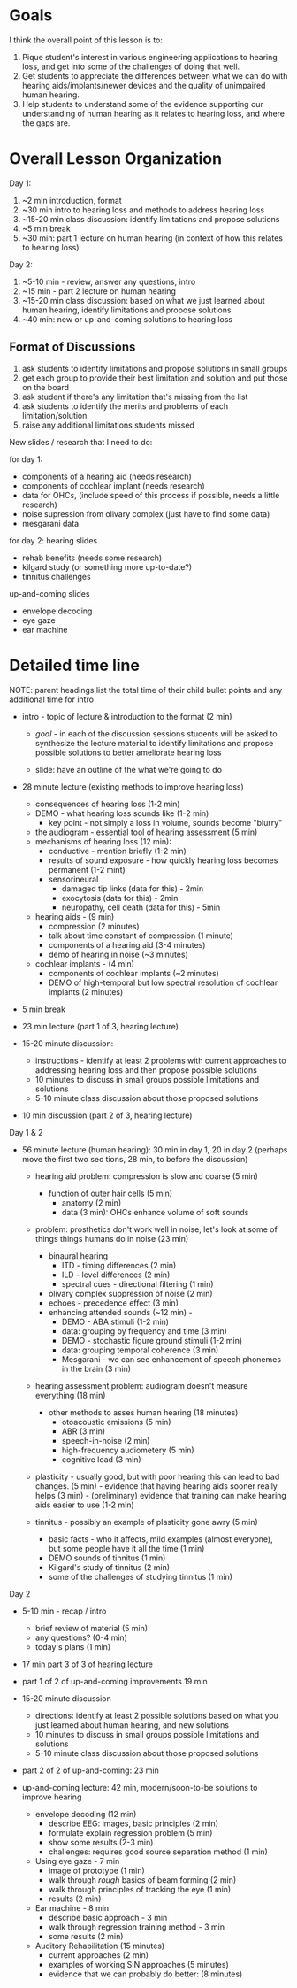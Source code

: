 
# Goals

I think the overall point of this lesson is to:

1. Pique student's interest in various engineering applications to hearing
   loss, and get into some of the challenges of doing that well.
2. Get students to appreciate the differences between what we can do with
  hearing aids/implants/newer devices and the quality of unimpaired human
  hearing.
3. Help students to understand some of the evidence supporting our understanding
   of human hearing as it relates to hearing loss, and where the gaps are.

# Overall Lesson Organization
Day 1:

1. ~2 min introduction, format
2. ~30 min intro to hearing loss and methods to address hearing loss
3. ~15-20 min class discussion: identify limitations and propose solutions
4. ~5 min break
5. ~30 min: part 1 lecture on human hearing (in context of how this relates
    to hearing loss)

Day 2:

1. ~5-10 min - review, answer any questions, intro
2. ~15 min - part 2 lecture on human hearing 
3. ~15-20 min class discussion: based on what we just learned about
   human hearing, identify limitations and propose solutions 
4. ~40 min: new or up-and-coming solutions to hearing loss

## Format of Discussions
1. ask students to identify limitations and propose solutions in small groups
2. get each group to provide their best limitation and solution and
  put those on the board
3. ask student if there's any limitation that's missing from the list
4. ask students to identify the merits and problems of each limitation/solution 
5. raise any additional limitations students missed

New slides / research that I need to do:

for day 1:
- components of a hearing aid (needs research)
- components of cochlear implant (needs research)
- data for OHCs, (include speed of this process if possible, needs a little research)
- noise supression from olivary complex (just have to find some data)
- mesgarani data

for day 2:
hearing slides
- rehab benefits (needs some research)
- kilgard study (or something more up-to-date?)
- tinnitus challenges

up-and-coming slides
- envelope decoding
- eye gaze
- ear machine

# Detailed time line

NOTE: parent headings list the total time of their child bullet points
and any additional time for intro

- intro - topic of lecture & introduction to the format (2 min)
    - *goal* - in each of the discussion sessions students will be asked
        to synthesize the lecture material to identify limitations
        and propose possible solutions to better ameliorate hearing loss

	- slide: have an outline of the what we're going to do 

- 28 minute lecture (existing methods to improve hearing loss)
    - consequences of hearing loss (1-2 min)
    - DEMO - what hearing loss sounds like (1-2 min)
        - key point - not simply a loss in volume, sounds become "blurry"
    - the audiogram - essential tool of hearing assessment (5 min)
    - mechanisms of hearing loss (12 min):
        - conductive - mention briefly (1-2 min)
        - results of sound exposure - how quickly hearing loss becomes permanent (1-2 mint)
        - sensorineural
            - damaged tip links (data for this) - 2min
            - exocytosis (data for this) - 2min
            - neuropathy, cell death (data for this) - 5min
    - hearing aids - (9 min)
        - compression (2 minutes)
        - talk about time constant of compression (1 minute)
        - components of a hearing aid (3-4 minutes)
        - demo of hearing in noise (~3 minutes)
    - cochlear implants - (4 min)
        - components of cochlear implants (~2 minutes)
        - DEMO of high-temporal but low spectral resolution of cochlear implants (2 minutes)

- 5 min break

- 23 min lecture (part 1 of 3, hearing lecture)

- 15-20 minute discussion: 
    - instructions - identify at least 2 problems with current approaches
      to addressing hearing loss and then propose possible solutions
    - 10 minutes to discuss in small groups possible limitations and solutions
    - 5-10 minute class discussion about those proposed solutions

- 10 min discussion (part 2 of 3, hearing lecture)

Day 1 & 2

- 56 minute lecture (human hearing): 30 min in day 1, 20 in day 2
	(perhaps move the first two sec tions, 28 min, to before the discussion)
    - hearing aid problem: compression is slow and coarse  (5 min)
        - function of outer hair cells (5 min)
            - anatomy (2 min)
			- data (3 min): OHCs enhance volume of soft sounds
    - problem: prosthetics don't work well in noise, let's look
      at some of things things humans do in noise (23 min)
		- binaural hearing
			- ITD - timing differences (2 min)
			- ILD - level differences (2 min)
			- spectral cues - directional filtering (1 min)
        - olivary complex suppression of noise (2 min)
        - echoes - precedence effect (3 min)
        - enhancing attended sounds (~12 min) - 
            - DEMO - ABA stimuli (1-2 min)
            - data: grouping by frequency and time (3 min)
            - DEMO - stochastic figure ground stimuli (1-2 min)
            - data: grouping temporal coherence (3 min)
            - Mesgarani - we can see enhancement of speech phonemes in the brain (3 min)
    - hearing assessment problem: audiogram doesn't measure everything (18 min)
        - other methods to asses human hearing (18 minutes)
            - otoacoustic emissions (5 min)
            - ABR (3 min)
            - speech-in-noise (2 min)
            - high-frequency audiometery (5 min)
            - cognitive load (3 min)

    - plasticity - usually good, but with poor hearing this can lead
      to bad changes. (5 min)
          - evidence that having hearing aids sooner really helps (3 min)
          - (preliminary) evidence that training can make hearing aids easier to use (1-2 min)
    - tinnitus - possibly an example of plasticity gone awry (5 min)
        - basic facts - who it affects, mild examples (almost everyone),  
          but some people have it all the time (1 min)
        - DEMO sounds of tinnitus (1 min)
        - Kilgard's study of tinnitus (2 min)
        - some of the challenges of studying tinnitus (1 min)

Day 2
        
- 5-10 min - recap / intro
	- brief review of material (5 min)
	- any questions? (0-4 min)
    - today's plans (1 min)

- 17 min part 3 of 3 of hearing lecture

- part 1 of 2 of up-and-coming improvements 19 min

- 15-20 minute discussion
    - directions: identify at least 2 possible solutions based on
      what you just learned about human hearing, and new solutions
    - 10 minutes to discuss in small groups possible limitations and solutions
    - 5-10 minute class discussion about those proposed solutions

- part 2 of 2 of up-and-coming: 23 min

- up-and-coming lecture: 42 min, modern/soon-to-be solutions to improve hearing
    - envelope decoding (12 min)
        - describe EEG: images, basic principles (2 min)
        - formulate explain regression problem (5 min)
        - show some results (2-3 min)
        - challenges: requires good source separation method (1 min)
    - Using eye gaze - 7 min
        - image of prototype (1 min)
        - walk through *rough* basics of beam forming (2 min)
        - walk through principles of tracking the eye (1 min)
        - results (2 min)
    - Ear machine - 8 min
        - describe basic approach - 3 min
        - walk through regression training method - 3 min
        - some results (2 min)
    - Auditory Rehabilitation (15 minutes)
        - current approaches (2 min)
        - examples of working SIN approaches (5 minutes)
        - evidence that we can probably do better: (8 minutes)
